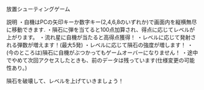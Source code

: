 放置シューティングゲーム

説明
・自機はPCの矢印キーか数字キー(2,4,6,8のいずれか)で画面内を縦横無尽に移動できます.
・隕石に弾を当てると100点加算され、得点に応じてレベルが上がります。
・流れ星に自機が当たると高得点獲得！
・レベルに応じて発射される弾数が増えます！(最大5発)
・レベルに応じて隕石の強度が増します！
・(今のところは)隕石に自機がぶつかってもゲームオーバーになりません！
・途中でやめて次回アクセスしたときも、前のデータは残っています(仕様変更の可能性あり。)

隕石を破壊して、レベルを上げていきましょう！
